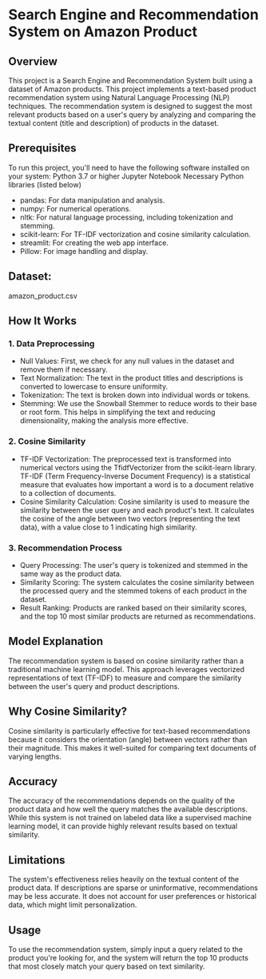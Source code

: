 # Search Engine and Recommendation System on Amazon Product

## Overview

This project is a Search Engine and Recommendation System built using a dataset of Amazon products.
This project implements a text-based product recommendation system using Natural Language Processing (NLP) techniques. The recommendation system is designed to suggest the most relevant products based on a user's query by analyzing and comparing the textual content (title and description) of products in the dataset.

## Prerequisites

To run this project, you'll need to have the following software installed on your system:
Python 3.7 or higher
Jupyter Notebook
Necessary Python libraries (listed below)
- pandas: For data manipulation and analysis.
- numpy: For numerical operations.
- nltk: For natural language processing, including tokenization and stemming.
- scikit-learn: For TF-IDF vectorization and cosine similarity calculation.
- streamlit: For creating the web app interface.
- Pillow: For image handling and display.


## Dataset: 
amazon_product.csv



## How It Works
### 1. Data Preprocessing
- Null Values: First, we check for any null values in the dataset and remove them if necessary.
- Text Normalization: The text in the product titles and descriptions is converted to lowercase to ensure uniformity.
- Tokenization: The text is broken down into individual words or tokens.
- Stemming: We use the Snowball Stemmer to reduce words to their base or root form. This helps in simplifying the text and reducing dimensionality, making the analysis more effective.
### 2. Cosine Similarity
- TF-IDF Vectorization: The preprocessed text is transformed into numerical vectors using the TfidfVectorizer from the scikit-learn library. TF-IDF (Term Frequency-Inverse Document Frequency) is a statistical measure that evaluates how important a word is to a document relative to a collection of documents.
- Cosine Similarity Calculation: Cosine similarity is used to measure the similarity between the user query and each product's text. It calculates the cosine of the angle between two vectors (representing the text data), with a value close to 1 indicating high similarity.
### 3. Recommendation Process
- Query Processing: The user's query is tokenized and stemmed in the same way as the product data.
- Similarity Scoring: The system calculates the cosine similarity between the processed query and the stemmed tokens of each product in the dataset.
- Result Ranking: Products are ranked based on their similarity scores, and the top 10 most similar products are returned as recommendations.

## Model Explanation
The recommendation system is based on cosine similarity rather than a traditional machine learning model. This approach leverages vectorized representations of text (TF-IDF) to measure and compare the similarity between the user's query and product descriptions.

## Why Cosine Similarity?
Cosine similarity is particularly effective for text-based recommendations because it considers the orientation (angle) between vectors rather than their magnitude. This makes it well-suited for comparing text documents of varying lengths.

## Accuracy
The accuracy of the recommendations depends on the quality of the product data and how well the query matches the available descriptions. While this system is not trained on labeled data like a supervised machine learning model, it can provide highly relevant results based on textual similarity.

## Limitations
The system's effectiveness relies heavily on the textual content of the product data. If descriptions are sparse or uninformative, recommendations may be less accurate.
It does not account for user preferences or historical data, which might limit personalization.

## Usage
To use the recommendation system, simply input a query related to the product you're looking for, and the system will return the top 10 products that most closely match your query based on text similarity.
